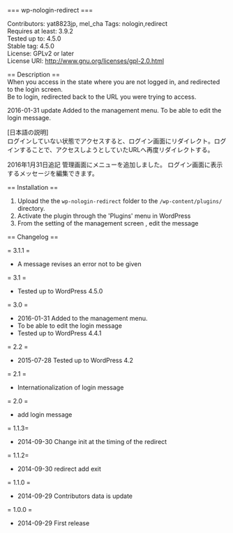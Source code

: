   === wp-nologin-redirect ===

Contributors: yat8823jp, mel_cha 
Tags: nologin,redirect  
Requires at least: 3.9.2  
Tested up to: 4.5.0  
Stable tag: 4.5.0  
License: GPLv2 or later  
License URI: http://www.gnu.org/licenses/gpl-2.0.html  

== Description ==  
When you access in the state where you are not logged in, and redirected to the login screen.  
Be to login, redirected back to the URL you were trying to access.  

2016-01-31 update Added to the management menu. To be able to edit the login message. 
    
[日本語の説明]  
ログインしていない状態でアクセスすると、ログイン画面にリダイレクト。ログインすることで、アクセスしようとしていたURLへ再度リダイレクトする。 

2016年1月31日追記
管理画面にメニューを追加しました。
ログイン画面に表示するメッセージを編集できます。
     
== Installation ==  
     
1. Upload the the `wp-nologin-redirect` folder to the `/wp-content/plugins/` directory.
2. Activate the plugin through the 'Plugins' menu in WordPress
3. From the setting of the management screen , edit the message
     
     
== Changelog ==  

= 3.1.1 =
* A message revises an error not to be given

= 3.1 =
* Tested up to WordPress 4.5.0

= 3.0 =
* 2016-01-31 Added to the management menu.
* To be able to edit the login message
* Tested up to WordPress 4.4.1

= 2.2 =
* 2015-07-28 Tested up to WordPress 4.2

= 2.1 =
* Internationalization of login message

= 2.0 =
* add login message

= 1.1.3=  
* 2014-09-30 Change init at the timing of the redirect  

= 1.1.2=  
* 2014-09-30 redirect add exit  

= 1.1.0 =  
* 2014-09-29 Contributors data is update  

= 1.0.0 =  
* 2014-09-29 First release